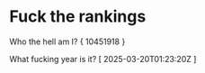 # Fuck the rankings

Who the hell am I?
{ 10451918 }

What fucking year is it?
[ 2025-03-20T01:23:20Z ]
